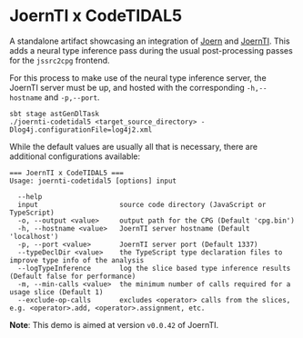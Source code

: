 JoernTI x CodeTIDAL5
=============================================

A standalone artifact showcasing an integration of [Joern](https://github.com/joernio/joern) and 
[JoernTI](https://github.com/joernio/type-inference-models). This adds a neural type inference pass during the usual
post-processing passes for the `jssrc2cpg` frontend.

For this process to make use of the neural type inference server, the JoernTI server must be up, and hosted with 
the corresponding `-h,--hostname` and `-p,--port`.

```
sbt stage astGenDlTask
./joernti-codetidal5 <target_source_directory> -Dlog4j.configurationFile=log4j2.xml
```

While the default values are usually all that is necessary, there are additional configurations available:

```
=== JoernTI x CodeTIDAL5 ===
Usage: joernti-codetidal5 [options] input

  --help
  input                    source code directory (JavaScript or TypeScript)
  -o, --output <value>     output path for the CPG (Default 'cpg.bin')
  -h, --hostname <value>   JoernTI server hostname (Default 'localhost')
  -p, --port <value>       JoernTI server port (Default 1337)
  --typeDeclDir <value>    the TypeScript type declaration files to improve type info of the analysis
  --logTypeInference       log the slice based type inference results (Default false for performance)
  -m, --min-calls <value>  the minimum number of calls required for a usage slice (Default 1)
  --exclude-op-calls       excludes <operator> calls from the slices, e.g. <operator>.add, <operator>.assignment, etc.
```

**Note**: This demo is aimed at version `v0.0.42` of JoernTI. 